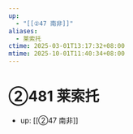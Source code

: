 ```yaml
---
up:
  - "[[②47 南非]]"
aliases:
  - 莱索托
ctime: 2025-03-01T13:17:32+08:00
mtime: 2025-10-01T11:40:34+08:00
---
```


# ②481 莱索托

- up: [[②47 南非]]
